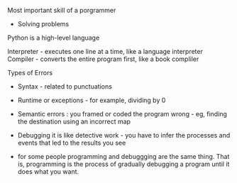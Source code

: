 Most important skill of a porgrammer
 - Solving problems

Python is a high-level language

Interpreter - executes one line at a time, like a language interpreter
Compiler - converts the entire program first, like a book compliler 

Types of Errors
- Syntax - related to punctuations
- Runtime or exceptions - for example, dividing by 0
- Semantic errors : you framed or coded the program wrong - eg, finding the destination using an incorrect map

- Debugging
it is like detective work - you have to infer the processes and events that led to the results you see
- for some people programming and debuggging are the same thing. That is, programming is the process of gradually debugging a program until it does what you want.



